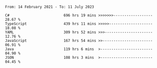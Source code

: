 <!-- [![Top Langs](https://github-readme-stats.vercel.app/api/top-langs/?username=thititongumpun&layout=compact&langs_count=7&theme=prussian)](https://github.com/thititongumpun)
[![Anurag's GitHub stats](https://github-readme-stats.vercel.app/api?username=thititongumpun&hide=stars&show_icons=true&theme=prussian)](https://github.com/thititongumpun) -->

<!--START_SECTION:waka-->

```text
From: 14 February 2021 - To: 11 July 2023

C#                         696 hrs 19 mins >>>>>>>------------------   28.67 %
TypeScript                 439 hrs 11 mins >>>>>--------------------   18.08 %
YAML                       309 hrs 52 mins >>>----------------------   12.76 %
JavaScript                 167 hrs 54 mins >>-----------------------   06.91 %
Java                       119 hrs 6 mins  >------------------------   04.90 %
JSON                       108 hrs 3 mins  >------------------------   04.45 %
```

<!--END_SECTION:waka-->
